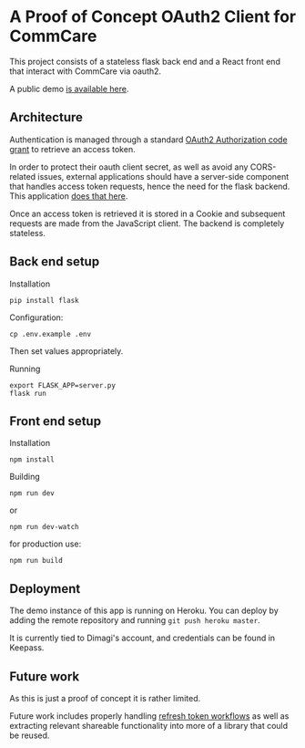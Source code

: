 # A Proof of Concept OAuth2 Client for CommCare

This project consists of a stateless flask back end and a React front end that
interact with CommCare via oauth2.

A public demo [is available here](https://commcare-api-explorer.dimagi.com/).

## Architecture

Authentication is managed through a standard [OAuth2 Authorization code grant](https://oauth.net/2/grant-types/authorization-code/) 
to retrieve an access token. 

In order to protect their oauth client secret, as well as avoid any CORS-related issues,
external applications should have a server-side component that handles access token requests,
hence the need for the flask backend.
This application [does that here](https://github.com/dimagi/dashboard-oauth-poc/blob/master/server.py#L14-L52). 

Once an access token is retrieved it is stored in a Cookie and subsequent requests are made from the 
JavaScript client. The backend is completely stateless.

## Back end setup

Installation

```
pip install flask
```

Configuration:

```
cp .env.example .env
```

Then set values appropriately.

Running
```
export FLASK_APP=server.py
flask run
```

## Front end setup

Installation

```
npm install
```

Building

```
npm run dev
```

or

```
npm run dev-watch
```

for production use:


```
npm run build
```

## Deployment

The demo instance of this app is running on Heroku.
You can deploy by adding the remote repository and running `git push heroku master`.

It is currently tied to Dimagi's account, and credentials can be found in Keepass.

## Future work

As this is just a proof of concept it is rather limited.

Future work includes properly handling [refresh token workflows](https://oauth.net/2/grant-types/refresh-token/)
as well as extracting relevant shareable functionality into more of a library that could be reused.

